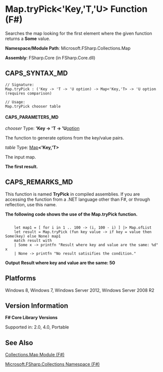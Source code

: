 # Map.tryPick<'Key,'T,'U> Function (F#)

Searches the map looking for the first element where the given function returns a **Some** value.

**Namespace/Module Path**: Microsoft.FSharp.Collections.Map

**Assembly**: FSharp.Core (in FSharp.Core.dll)


## CAPS_SYNTAX_MD

```
// Signature:
Map.tryPick : ('Key -> 'T -> 'U option) -> Map<'Key,'T> -> 'U option (requires comparison)

// Usage:
Map.tryPick chooser table
```

#### CAPS_PARAMETERS_MD
*chooser*
Type: **'Key -&gt; 'T -&gt; 'U**[option](http://msdn.microsoft.com/en-us/library/b08add48-34bf-4410-80a1-ef6a8daddc58)


The function to generate options from the key/value pairs.


*table*
Type: [Map](http://msdn.microsoft.com/en-us/library/975316ea-55e3-4987-9994-90897ad45664)**&lt;'Key,'T&gt;**


The input map.



**The first result.**
## CAPS_REMARKS_MD
This function is named **TryPick** in compiled assemblies. If you are accessing the function from a .NET language other than F#, or through reflection, use this name.

**The following code shows the use of the Map.tryPick function.**
```

    let map1 = [ for i in 1 .. 100 -> (i, 100 - i) ] |> Map.ofList
    let result = Map.tryPick (fun key value -> if key = value then Some(key) else None) map1
    match result with
    | Some x -> printfn "Result where key and value are the same: %d" x
    | None -> printfn "No result satisifies the condition."
```

**Output**
**Result where key and value are the same: 50**
## Platforms
Windows 8, Windows 7, Windows Server 2012, Windows Server 2008 R2


## Version Information
**F# Core Library Versions**

Supported in: 2.0, 4.0, Portable




## See Also
[Collections.Map Module &#40;F&#35;&#41;](Collections.Map+Module+%28F%23%29.md)

[Microsoft.FSharp.Collections Namespace &#40;F&#35;&#41;](Microsoft.FSharp.Collections+Namespace+%28F%23%29.md)


